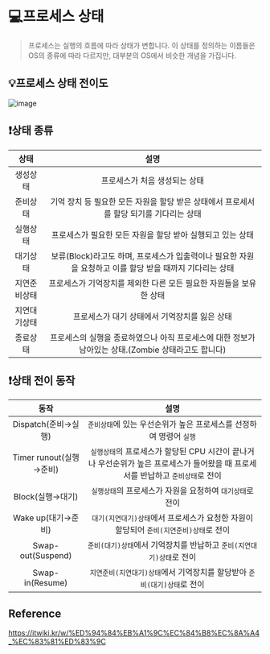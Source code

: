 # 💻프로세스 상태

> 프로세스는 실행의 흐름에 따라 상태가 변합니다. 이 상태를 정의하는 이름들은 OS의 종류에 따라 다르지만, 대부분의 OS에서 비슷한 개념을 가집니다. 

## 💡프로세스 상태 전이도
![image](https://user-images.githubusercontent.com/37105602/235214372-6a87206f-caca-4946-ad1e-63ea3db074ec.png)

## ❗상태 종류

| 상태 | 설명 |
|:--:|:--:|
|생성상태| 프로세스가 처음 생성되는 상태|
|준비상태|기억 장치 등 필요한 모든 자원을 할당 받은 상태에서 프로세서를 할당 되기를 기다리는 상태|
|실행상태|프로세스가 필요한 모든 자원을 할당 받아 실행되고 있는 상태|
|대기상태|보류(Block)라고도 하며, 프로세스가 입출력이나 필요한 자원을 요청하고 이를 할당 받을 때까지 기다리는 상태|
|지연준비상태|프로세스가 기억장치를 제외한 다른 모든 필요한 자원들을 보유한 상태|
|지연대기상태|프로세스가 대기 상태에서 기억장치를 잃은 상태|
|종료상태|프로세스의 실행을 종료하였으나 아직 프로세스에 대한 정보가 남아있는 상태.(Zombie 상태라고도 합니다)

## ❗상태 전이 동작

| 동작 | 설명 |
|:--:|:--:|
|Dispatch(준비→실행)|`준비상태`에 있는 우선순위가 높은 프로세스를 선정하여 명령어 `실행`|
|Timer runout(실행→준비)|`실행상태`의 프로세스가 할당된 CPU 시간이 끝나거나 우선순위가 높은 프로세스가 들어왔을 때 프로세서를 반납하고 `준비상태`로 전이|
|Block(실행→대기)|`실행상태`의 프로세스가 자원을 요청하여 `대기상태`로 전이|
|Wake up(대기→준비)|`대기(지연대기)상태`에서 프로세스가 요청한 자원이 할당되어 `준비(지연준비)상태`로 전이|
|Swap-out(Suspend)|`준비(대기)상태`에서 기억장치를 반납하고 `준비(지연대기)상태`로 전이|
|Swap-in(Resume)|`지연준비(지연대기)상태`에서 기억장치를 할당받아 `준비(대기)상태`로 전이|

## Reference

https://itwiki.kr/w/%ED%94%84%EB%A1%9C%EC%84%B8%EC%8A%A4_%EC%83%81%ED%83%9C